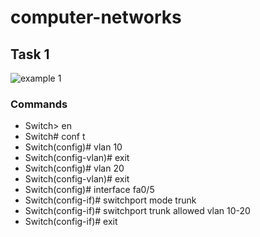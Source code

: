 # computer-networks

## Task 1
![example 1](C:\Users\telma\Downloads\1.png)

### Commands
- Switch> en
- Switch# conf t
- Switch(config)# vlan 10
- Switch(config-vlan)# exit
- Switch(config)# vlan 20
- Switch(config-vlan)# exit
- Switch(config)# interface fa0/5
- Switch(config-if)# switchport mode trunk 
- Switch(config-if)# switchport trunk allowed vlan 10-20
- Switch(config-if)# exit